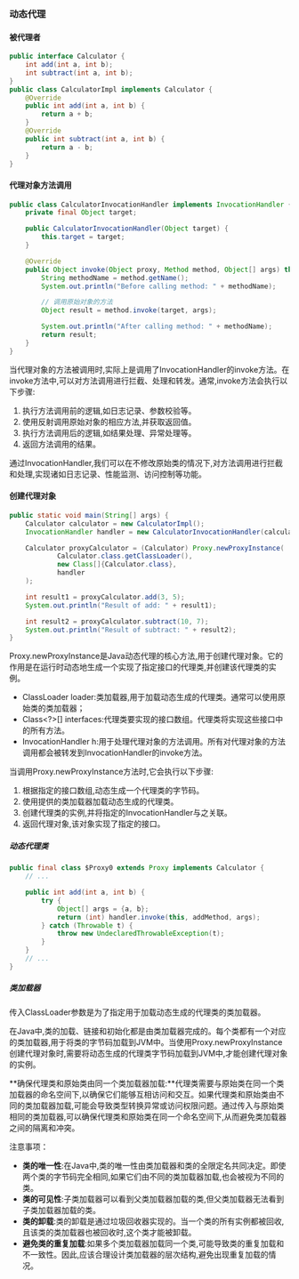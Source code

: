 ### 动态代理

#### 被代理者

```java
public interface Calculator {
    int add(int a, int b);
    int subtract(int a, int b);
}
public class CalculatorImpl implements Calculator {
    @Override
    public int add(int a, int b) {
        return a + b;
    }
    @Override
    public int subtract(int a, int b) {
        return a - b;
    }
}
```



#### 代理对象方法调用

```java
public class CalculatorInvocationHandler implements InvocationHandler {
    private final Object target;

    public CalculatorInvocationHandler(Object target) {
        this.target = target;
    }

    @Override
    public Object invoke(Object proxy, Method method, Object[] args) throws Throwable {
        String methodName = method.getName();
        System.out.println("Before calling method: " + methodName);

        // 调用原始对象的方法
        Object result = method.invoke(target, args);

        System.out.println("After calling method: " + methodName);
        return result;
    }
}
```

当代理对象的方法被调用时,实际上是调用了InvocationHandler的invoke方法。在invoke方法中,可以对方法调用进行拦截、处理和转发。通常,invoke方法会执行以下步骤:

1. 执行方法调用前的逻辑,如日志记录、参数校验等。
2. 使用反射调用原始对象的相应方法,并获取返回值。
3. 执行方法调用后的逻辑,如结果处理、异常处理等。
4. 返回方法调用的结果。

通过InvocationHandler,我们可以在不修改原始类的情况下,对方法调用进行拦截和处理,实现诸如日志记录、性能监测、访问控制等功能。



#### 创建代理对象

```java
public static void main(String[] args) {
    Calculator calculator = new CalculatorImpl();
    InvocationHandler handler = new CalculatorInvocationHandler(calculator);

    Calculator proxyCalculator = (Calculator) Proxy.newProxyInstance(
            Calculator.class.getClassLoader(),
            new Class[]{Calculator.class},
            handler
    );

    int result1 = proxyCalculator.add(3, 5);
    System.out.println("Result of add: " + result1);

    int result2 = proxyCalculator.subtract(10, 7);
    System.out.println("Result of subtract: " + result2);
}
```

Proxy.newProxyInstance是Java动态代理的核心方法,用于创建代理对象。它的作用是在运行时动态地生成一个实现了指定接口的代理类,并创建该代理类的实例。

- ClassLoader loader:类加载器,用于加载动态生成的代理类。通常可以使用原始类的类加载器；
- Class<?>[] interfaces:代理类要实现的接口数组。代理类将实现这些接口中的所有方法。
- InvocationHandler h:用于处理代理对象的方法调用。所有对代理对象的方法调用都会被转发到InvocationHandler的invoke方法。

当调用Proxy.newProxyInstance方法时,它会执行以下步骤:

1. 根据指定的接口数组,动态生成一个代理类的字节码。
2. 使用提供的类加载器加载动态生成的代理类。
3. 创建代理类的实例,并将指定的InvocationHandler与之关联。
4. 返回代理对象,该对象实现了指定的接口。

##### 动态代理类

```java
public final class $Proxy0 extends Proxy implements Calculator {
    // ...

    public int add(int a, int b) {
        try {
            Object[] args = {a, b};
            return (int) handler.invoke(this, addMethod, args);
        } catch (Throwable t) {
            throw new UndeclaredThrowableException(t);
        }
    }
    // ...
}
```





##### 类加载器

传入ClassLoader参数是为了指定用于加载动态生成的代理类的类加载器。

在Java中,类的加载、链接和初始化都是由类加载器完成的。每个类都有一个对应的类加载器,用于将类的字节码加载到JVM中。当使用Proxy.newProxyInstance创建代理对象时,需要将动态生成的代理类字节码加载到JVM中,才能创建代理对象的实例。

**确保代理类和原始类由同一个类加载器加载:**代理类需要与原始类在同一个类加载器的命名空间下,以确保它们能够互相访问和交互。如果代理类和原始类由不同的类加载器加载,可能会导致类型转换异常或访问权限问题。通过传入与原始类相同的类加载器,可以确保代理类和原始类在同一个命名空间下,从而避免类加载器之间的隔离和冲突。

注意事项：

- **类的唯一性**:在Java中,类的唯一性由类加载器和类的全限定名共同决定。即使两个类的字节码完全相同,如果它们由不同的类加载器加载,也会被视为不同的类。
- **类的可见性**:子类加载器可以看到父类加载器加载的类,但父类加载器无法看到子类加载器加载的类。
- **类的卸载**:类的卸载是通过垃圾回收器实现的。当一个类的所有实例都被回收,且该类的类加载器也被回收时,这个类才能被卸载。
- **避免类的重复加载**:如果多个类加载器加载同一个类,可能导致类的重复加载和不一致性。因此,应该合理设计类加载器的层次结构,避免出现重复加载的情况。